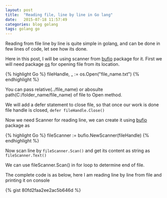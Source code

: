 ```yaml
---
layout: post
title:  "Reading file, line by line in Go lang"
date:   2015-07-18 11:57:49
categories: blog golang
tags: golang go
---
```

Reading from file line by line is quite simple in golang, and can be done in few lines of code, let see how its done.

Here in this post, I will be using scanner from [bufio](https://golang.org/pkg/bufio/) package for it.
First we will need package [os](https://golang.org/pkg/os/) for opening file from its location.

{% highlight Go %}
	fileHandle, _ := os.Open("file_name.txt")
{% endhighlight %}

You can pass relative(../file_name) or abosulte path(C:/folder_name/file_name) of file to Open method.

We will add a defer statement to close file, so that once our work is done file handle is closed, <code>defer fileHandle.Close()</code>

Now we need Scanner for reading line, we can create it using [bufio](https://golang.org/pkg/bufio/) package as 

{% highlight Go %}
	fileScanner := bufio.NewScanner(fileHandle)
{% endhighlight %}

Now scan line by <code>fileScanner.Scan()</code> and get its content as string as 
<code> fileScanner.Text() </code>

We can use fileScanner.Scan() in for loop to determine end of file.

The complete code is as below, here I am reading line by line from file and printing it on console

{% gist 80fd2faa2ee2ac5b646d %}